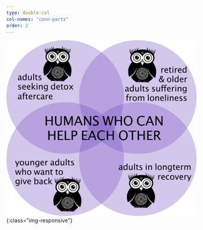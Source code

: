 ```yaml
---
type: double-col
col-names: "conn-parts"
order: 2
---
```


![Humans of all kinds can help each other](/assets/images/double-col-venn-diagram.png){:class="img-responsive"}